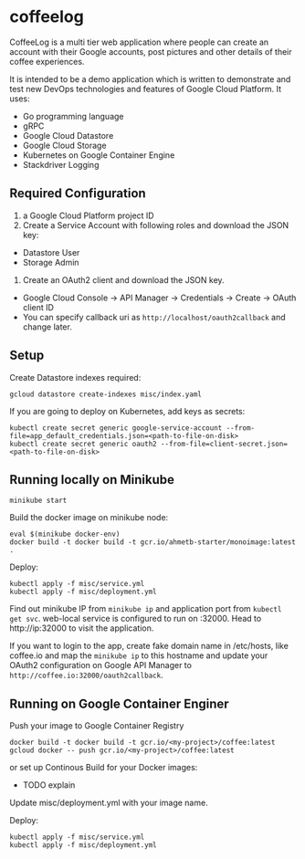 # coffeelog

CoffeeLog is a multi tier web application where people can create an account
with their Google accounts, post pictures and other details of their coffee
experiences.

It is intended to be a demo application which is written to demonstrate and
test new DevOps technologies and features of Google Cloud Platform. It uses:

- Go programming language
- gRPC
- Google Cloud Datastore
- Google Cloud Storage
- Kubernetes on Google Container Engine
- Stackdriver Logging

## Required Configuration

1. a Google Cloud Platform project ID
1. Create a Service Account with following roles and download the JSON key:
  - Datastore User
  - Storage Admin
1. Create an OAuth2 client and download the JSON key.
  - Google Cloud Console &rarr; API Manager &rarr; Credentials &rarr; Create &rarr; OAuth client ID
  - You can specify callback uri as `http://localhost/oauth2callback` and change later.

## Setup

Create Datastore indexes required:

    gcloud datastore create-indexes misc/index.yaml

If you are going to deploy on Kubernetes, add keys as secrets:

    kubectl create secret generic google-service-account --from-file=app_default_credentials.json=<path-to-file-on-disk>
    kubectl create secret generic oauth2 --from-file=client-secret.json=<path-to-file-on-disk>

## Running locally on Minikube

    minikube start

Build the docker image on minikube node:

    eval $(minikube docker-env)
    docker build -t docker build -t gcr.io/ahmetb-starter/monoimage:latest .

Deploy:

    kubectl apply -f misc/service.yml
    kubectl apply -f misc/deployment.yml

Find out minikube IP from `minikube ip` and application port from `kubectl get svc`.
web-local service is configured to run on :32000. Head to http://ip:32000 to visit
the application.

If you want to login to the app, create fake domain name in /etc/hosts, like coffee.io
and map the `minikube ip` to this hostname and update your OAuth2 configuration on
Google API Manager to `http://coffee.io:32000/oauth2callback`.

## Running on Google Container Enginer

Push your image to Google Container Registry

    docker build -t docker build -t gcr.io/<my-project>/coffee:latest
    gcloud docker -- push gcr.io/<my-project>/coffee:latest

or set up Continous Build for your Docker images:

- TODO explain

Update misc/deployment.yml with your image name.

Deploy:

    kubectl apply -f misc/service.yml
    kubectl apply -f misc/deployment.yml
